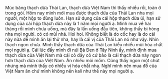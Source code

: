 Múc băng thạch dừa Thái Lan, thạch dừa Việt Nam thì thấy nhiều rồi, toàn ở trong gói. Hôm nay mình mới mua được thạch dừa của Thái Lan nha mọi người, một hộp to đùng luôn. Hạn sử dụng của cái hộp thạch dừa úi, hạn sử dụng của cái hộp thạch dừa này là 1 năm mọi người ạ. Mình mua về hai tháng rồi mình chưa uống, mà đây là lần uống đầu tiên, không thấy bị hỏng nha mọi người. có có mùi nhá. Hoi hoi. Không biết là do cốc hay là do cái này nữa để mình ăn lại thử nha, hay là cái vị của Thái Lan nó như vậy. Nhìn thạch ngon chưa. Mình thấy thạch dừa của Thái Lan kiểu nhiều mùi hóa chất mọi người ạ. Cái lúc đấy mình đi núi Bà Đen ở Tây Ninh ấy, mình định mua thạch dừa của Việt Nam mà cái cô đấy cô cứ bảo là cái thạch dừa này ngon hơn thạch dừa của Việt Nam. Ăn nhiều mỏi mồm. Cũng thấy ngon một chút nhưng mà mình thấy có nhiều vị hóa chất nha. Nghĩ mình nên mua đồ của Việt Nam ăn chứ mình không nên kali như thế này mọi người ạ.